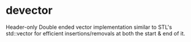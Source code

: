 # devector
Header-only Double ended vector implementation similar to STL's std::vector for efficient insertions/removals at both the start  &amp; end of it.
